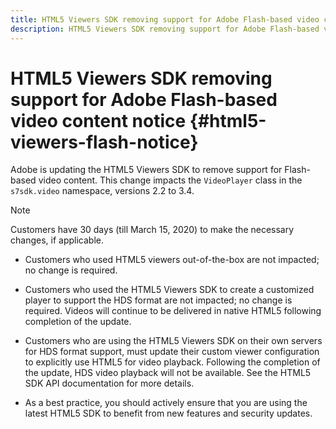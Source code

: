 ```yaml
---
title: HTML5 Viewers SDK removing support for Adobe Flash-based video content notice
description: HTML5 Viewers SDK removing support for Adobe Flash-based video content.
---
```


# HTML5 Viewers SDK removing support for Adobe Flash-based video content notice {#html5-viewers-flash-notice}

Adobe is updating the HTML5 Viewers SDK to remove support for Flash-based video content. This change impacts the `VideoPlayer` class in the `s7sdk.video` namespace, versions 2.2 to 3.4.

>[!NOTE]
>
>Customers have 30 days (till March 15, 2020) to make the necessary changes, if applicable.
 
* Customers who used HTML5 viewers out-of-the-box are not impacted; no change is required.
 
* Customers who used the HTML5 Viewers SDK to create a customized player to support the HDS format are not impacted; no change is required. Videos will continue to be delivered in native HTML5 following completion of the update. 
 
* Customers who are using the HTML5 Viewers SDK on their own servers for HDS format support, must update their custom viewer configuration to explicitly use HTML5 for video playback. Following the completion of the update, HDS video playback will not be available. See the HTML5 SDK API documentation for more details.

* As a best practice, you should actively ensure that you are using the latest HTML5 SDK to benefit from new features and security updates.